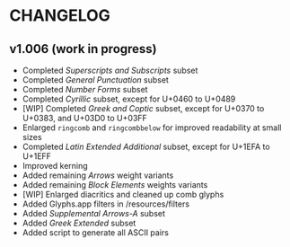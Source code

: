 # CHANGELOG

## v1.006 (work in progress)

- Completed _Superscripts and Subscripts_ subset
- Completed _General Punctuation_ subset
- Completed _Number Forms_ subset
- Completed _Cyrillic_ subset, except for U+0460 to U+0489
- [WIP] Completed _Greek and Coptic_ subset, except for U+0370 to U+0383, and U+03D0 to U+03FF
- Enlarged `ringcomb` and `ringcombbelow` for improved readability at small sizes
- Completed _Latin Extended Additional_ subset, except for U+1EFA to U+1EFF
- Improved kerning
- Added remaining _Arrows_ weight variants
- Added remaining _Block Elements_ weights variants
- [WIP] Enlarged diacritics and cleaned up comb glyphs
- Added Glyphs.app filters in /resources/filters
- Added _Supplemental Arrows-A_ subset
- Added _Greek Extended_ subset
- Added script to generate all ASCII pairs
